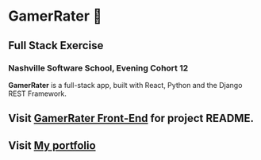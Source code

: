 # GamerRater :game_die:

## Full Stack Exercise
### Nashville Software School, Evening Cohort 12

**GamerRater** is a full-stack app, built with React, Python and the Django REST Framework.

## Visit [GamerRater Front-End](https://github.com/MLogan1998/gamerraterclient) for project README.

## Visit [My portfolio](https://logandevelopment.io)
